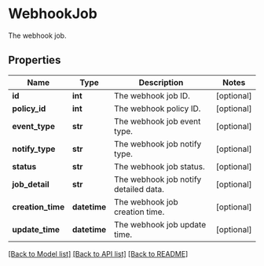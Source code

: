 # WebhookJob

The webhook job.

## Properties
Name | Type | Description | Notes
------------ | ------------- | ------------- | -------------
**id** | **int** | The webhook job ID. | [optional] 
**policy_id** | **int** | The webhook policy ID. | [optional] 
**event_type** | **str** | The webhook job event type. | [optional] 
**notify_type** | **str** | The webhook job notify type. | [optional] 
**status** | **str** | The webhook job status. | [optional] 
**job_detail** | **str** | The webhook job notify detailed data. | [optional] 
**creation_time** | **datetime** | The webhook job creation time. | [optional] 
**update_time** | **datetime** | The webhook job update time. | [optional] 

[[Back to Model list]](../README.md#documentation-for-models) [[Back to API list]](../README.md#documentation-for-api-endpoints) [[Back to README]](../README.md)


